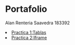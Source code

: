 # Portafolio
Alan Renteria Saavedra 183392
<li><a href="Practica 1-Tablas.html">Practica 1:Tablas</a></li>
<li><a href="Practica 2-Iframe.html">Practica 2:Iframe</a></li>
